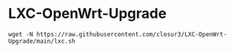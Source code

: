 # LXC-OpenWrt-Upgrade
```
wget -N https://raw.githubusercontent.com/closur3/LXC-OpenWrt-Upgrade/main/lxc.sh
```
